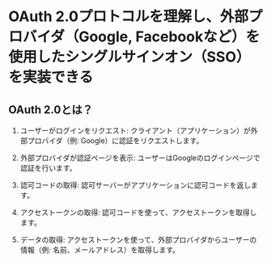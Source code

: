 # OAuth 2.0プロトコルを理解し、外部プロバイダ（Google, Facebookなど）を使用したシングルサインオン（SSO）を実装できる


## OAuth 2.0とは？

1. ユーザーがログインをリクエスト: クライアント（アプリケーション）が外部プロバイダ（例: Google）に認証をリクエストします。

2. 外部プロバイダが認証ページを表示: ユーザーはGoogleのログインページで認証を行います。

3. 認可コードの取得: 認可サーバーがアプリケーションに認可コードを返します。

4. アクセストークンの取得: 認可コードを使って、アクセストークンを取得します。

5. データの取得: アクセストークンを使って、外部プロバイダからユーザーの情報（例: 名前、メールアドレス）を取得します。
